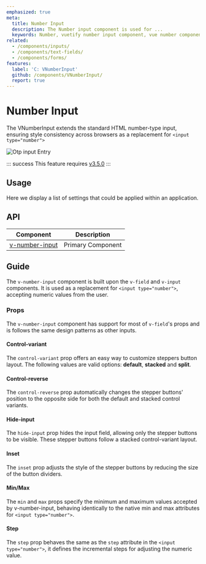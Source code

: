 ```yaml
---
emphasized: true
meta:
  title: Number Input
  description: The Number input component is used for ...
  keywords: Number, vuetify number input component, vue number component
related:
  - /components/inputs/
  - /components/text-fields/
  - /components/forms/
features:
  label: 'C: VNumberInput'
  github: /components/VNumberInput/
  report: true
---
```


# Number Input

The VNumberInput extends the standard HTML number-type input, ensuring style consistency across browsers as a replacement for `<input type="number">`

![Otp input Entry](https://cdn.vuetifyjs.com/docs/images/components/v-otp-input/v-otp-input-entry.png)

<page-features />

::: success
This feature requires [v3.5.0](/introduction/roadmap/#v3-5)
:::

## Usage

Here we display a list of settings that could be applied within an application.

<usage name="v-number-input" />

<entry />

## API

| Component | Description |
| - | - |
| [v-number-input](/api/v-number-input/) | Primary Component |

<api-inline hide-links />

## Guide

The `v-number-input` component is built upon the `v-field` and `v-input` components. It is used as a replacement for `<input type="number">`, accepting numeric values from the user.

### Props

The `v-number-input` component has support for most of `v-field`'s props and is follows the same design patterns as other inputs.

#### Control-variant

The `control-variant` prop offers an easy way to customize steppers button layout. The following values are valid options: **default**, **stacked** and **split**.

<example file="v-number-input/prop-control-variant" />

#### Control-reverse

The `control-reverse` prop automatically changes the stepper buttons' position to the opposite side for both the default and stacked control variants.

<example file="v-number-input/prop-control-reverse" />

#### Hide-input

The `hide-input` prop hides the input field, allowing only the stepper buttons to be visible. These stepper buttons follow a stacked control-variant layout.

<example file="v-number-input/prop-hide-input" />

#### Inset

The `inset` prop adjusts the style of the stepper buttons by reducing the size of the button dividers.

<example file="v-number-input/prop-inset" />

#### Min/Max
The `min` and `max` props specify the minimum and maximum values accepted by v-number-input, behaving identically to the native min and max attributes for `<input type="number">`.

<example file="v-number-input/prop-min-max" />

#### Step
The `step` prop behaves the same as the `step` attribute in the `<input type="number">`, it defines the incremental steps for adjusting the numeric value.

<example file="v-number-input/prop-step" />